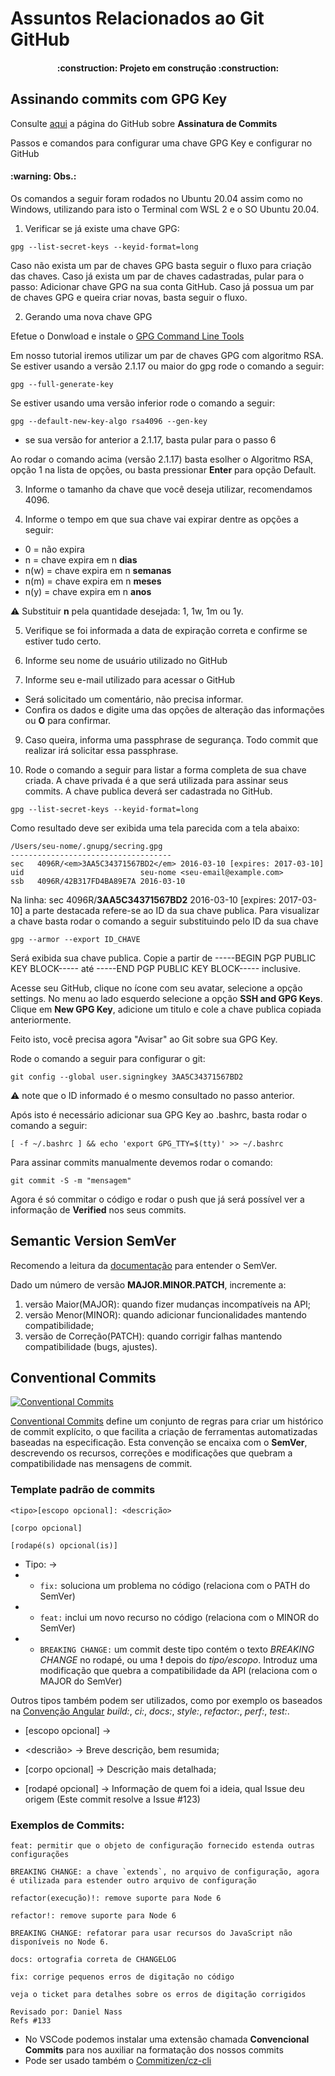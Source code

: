# Assuntos Relacionados ao Git GitHub

<h4 align="center"> 
    :construction:  Projeto em construção  :construction:
</h4>

## Assinando commits com GPG Key

Consulte [aqui](https://docs.github.com/en/authentication/managing-commit-signature-verification/about-commit-signature-verification) a página do GitHub sobre **Assinatura de Commits**

Passos e comandos para configurar uma chave GPG Key e configurar no GitHub
<h4 align="rigth">
    :warning: Obs.:
</h4>
Os comandos a seguir foram rodados no Ubuntu 20.04 assim como no Windows, utilizando para isto o Terminal com WSL 2 e o SO Ubuntu 20.04.

1. Verificar se já existe uma chave GPG:
```
gpg --list-secret-keys --keyid-format=long
```
Caso não exista um par de chaves GPG basta seguir o fluxo para criação das chaves.
Caso já exista um par de chaves cadastradas, pular para o passo: Adicionar chave GPG na sua conta GitHub.
Caso já possua um par de chaves GPG e queira criar novas, basta seguir o fluxo.

2. Gerando uma nova chave GPG

Efetue o Donwload e instale o [GPG Command Line Tools](https://www.gnupg.org/download/)

Em nosso tutorial iremos utilizar um par de chaves GPG com algoritmo RSA.
Se estiver usando a versão 2.1.17 ou maior do gpg rode o comando a seguir:
```
gpg --full-generate-key
```
Se estiver usando uma versão inferior rode o comando a seguir:
```
gpg --default-new-key-algo rsa4096 --gen-key
```
* se sua versão for anterior a 2.1.17, basta pular para o passo 6

Ao rodar o comando acima (versão 2.1.17) basta esolher o Algoritmo RSA, opção 1 na lista de opções, ou basta pressionar **Enter** para opção Default.

3. Informe o tamanho da chave que você deseja utilizar, recomendamos 4096.

4. Informe o tempo em que sua chave vai expirar dentre as opções a seguir:
* 0 = não expira
* n = chave expira em n **dias**
* n(w) = chave expira em n **semanas**
* n(m) = chave expira em n **meses**
* n(y) = chave expira em n **anos**

:warning: Substituir **n** pela quantidade desejada: 1, 1w, 1m ou 1y.

5. Verifique se foi informada a data de expiração correta e confirme se estiver tudo certo.

7. Informe seu nome de usuário utilizado no GitHub

8. Informe seu e-mail utilizado para acessar o GitHub
* Será solicitado um comentário, não precisa informar.
* Confira os dados e digite uma das opções de alteração das informações ou **O** para confirmar.

9. Caso queira, informa uma passphrase de segurança. Todo commit que realizar irá solicitar essa passphrase.

10. Rode o comando a seguir para listar a forma completa de sua chave criada. A chave privada é a que será utilizada para assinar seus commits. A chave publica deverá ser cadastrada no GitHub.
```
gpg --list-secret-keys --keyid-format=long
```
Como resultado deve ser exibida uma tela parecida com a tela abaixo:
```
/Users/seu-nome/.gnupg/secring.gpg
------------------------------------
sec   4096R/<em>3AA5C34371567BD2</em> 2016-03-10 [expires: 2017-03-10]
uid                          seu-nome <seu-email@example.com>
ssb   4096R/42B317FD4BA89E7A 2016-03-10
```
Na linha: sec   4096R/**3AA5C34371567BD2** 2016-03-10 [expires: 2017-03-10] a parte destacada refere-se ao ID da sua chave publica. Para visualizar a chave basta rodar o comando a seguir substituindo pelo ID da sua chave
```
gpg --armor --export ID_CHAVE
```
Será exibida sua chave publica. Copie a partir de -----BEGIN PGP PUBLIC KEY BLOCK----- até -----END PGP PUBLIC KEY BLOCK----- inclusive.

Acesse seu GitHub, clique no ícone com seu avatar, selecione a opção settings. No menu ao lado esquerdo selecione a opção **SSH and GPG Keys**. Clique em **New GPG Key**, adicione um titulo e cole a chave publica copiada anteriormente.

Feito isto, você precisa agora "Avisar" ao Git sobre sua GPG Key.

Rode o comando a seguir para configurar o git:
```
git config --global user.signingkey 3AA5C34371567BD2
```
:warning: note que o ID informado é o mesmo consultado no passo anterior.

Após isto é necessário adicionar sua GPG Key ao .bashrc, basta rodar o comando a seguir:
```
[ -f ~/.bashrc ] && echo 'export GPG_TTY=$(tty)' >> ~/.bashrc
```

Para assinar commits manualmente devemos rodar o comando: 
```
git commit -S -m "mensagem"
```

Agora é só commitar o código e rodar o push que já será possível ver a informação de **Verified** nos seus commits.

## Semantic Version SemVer

Recomendo a leitura da [documentação](https://semver.org/lang/pt-BR/) para entender o SemVer.


Dado um número de versão **MAJOR.MINOR.PATCH**, incremente a:

1. versão Maior(MAJOR): quando fizer mudanças incompatíveis na API;
2. versão Menor(MINOR): quando adicionar funcionalidades mantendo compatibilidade;
3. versão de Correção(PATCH): quando corrigir falhas mantendo compatibilidade (bugs, ajustes).


## Conventional Commits

[![Conventional Commits](https://img.shields.io/badge/Conventional%20Commits-1.0.0-%23FE5196?logo=conventionalcommits&logoColor=white)](https://conventionalcommits.org)

[Conventional Commits](https://www.conventionalcommits.org/en/v1.0.0/) define um conjunto de regras para criar um histórico de commit explícito, o que facilita a criação de ferramentas automatizadas baseadas na especificação. Esta convenção se encaixa com o **SemVer**, descrevendo os recursos, correções e modificações que quebram a compatibilidade nas mensagens de commit.

### Template padrão de commits
```
<tipo>[escopo opcional]: <descrição>

[corpo opcional]

[rodapé(s) opcional(is)]
```
* Tipo: -> 
* * `fix:` soluciona um problema no código (relaciona com o PATH do SemVer)
* * `feat:` inclui um novo recurso no código (relaciona com o MINOR do SemVer)
* * `BREAKING CHANGE:` um commit deste tipo contém o texto *BREAKING CHANGE* no rodapé, ou uma **!** depois do *tipo/escopo*. Introduz uma modificação que quebra a compatibilidade da API (relaciona com o MAJOR do SemVer)

Outros tipos também podem ser utilizados, como por exemplo os baseados na [Convenção Angular](https://github.com/angular/angular/blob/22b96b9/CONTRIBUTING.md#type) *build:*, *ci:*, *docs:*, *style:*, *refactor:*, *perf:*, *test:*.

* [escopo opcional] ->

* <descrião> -> Breve descrição, bem resumida;

* [corpo opcional] -> Descrição mais detalhada;

* [rodapé opcional] -> Informação de quem foi a ideia, qual Issue deu origem (Este commit resolve a Issue #123)

### Exemplos de Commits:
```
feat: permitir que o objeto de configuração fornecido estenda outras configurações

BREAKING CHANGE: a chave `extends`, no arquivo de configuração, agora é utilizada para estender outro arquivo de configuração
```
```
refactor(execução)!: remove suporte para Node 6
```
```
refactor!: remove suporte para Node 6

BREAKING CHANGE: refatorar para usar recursos do JavaScript não disponíveis no Node 6.
```
```
docs: ortografia correta de CHANGELOG
```
```
fix: corrige pequenos erros de digitação no código

veja o ticket para detalhes sobre os erros de digitação corrigidos

Revisado por: Daniel Nass
Refs #133
```

* No VSCode podemos instalar uma extensão chamada **Convencional Commits** para nos auxiliar na formatação dos nossos commits
* Pode ser usado também o [Commitizen/cz-cli](https://github.com/commitizen/cz-cli)